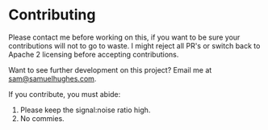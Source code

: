 # Contributing

Please contact me before working on this, if you want to be sure your
contributions will not to go to waste.  I might reject all PR's or
switch back to Apache 2 licensing before accepting contributions.

Want to see further development on this project?  Email me at
sam@samuelhughes.com.

If you contribute, you must abide:

1. Please keep the signal:noise ratio high.
2. No commies.
